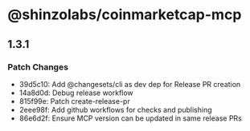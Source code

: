 # @shinzolabs/coinmarketcap-mcp

## 1.3.1

### Patch Changes

- 39d5c10: Add @changesets/cli as dev dep for Release PR creation
- 14a8d0d: Debug release workflow
- 815f99e: Patch create-release-pr
- 2eee98f: Add github workflows for checks and publishing
- 86e6d2f: Ensure MCP version can be updated in same release PRs
